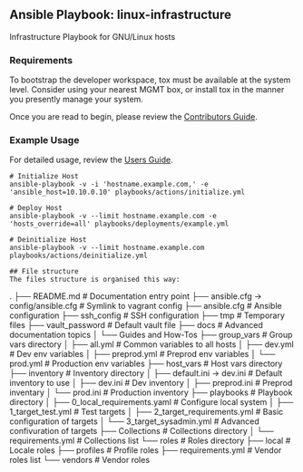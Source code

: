 ## Ansible Playbook: linux-infrastructure

Infrastructure Playbook for GNU/Linux hosts

### Requirements

To bootstrap the developer workspace, tox must be available at the system level.
Consider using your nearest MGMT box, or install tox in the manner you presently manage your system.

Once you are read to begin, please review the [Contributors Guide](https://cleprepogit01.serv.infr.it.amtrustna.com/Systems-Linux/playbook-linux-infrastructure/wiki/Contributors+Guide).

### Example Usage

For detailed usage, review the [Users Guide](https://cleprepogit01.serv.infr.it.amtrustna.com/Systems-Linux/playbook-linux-infrastructure/wiki/Users+Guide).

    # Initialize Host
    ansible-playbook -v -i 'hostname.example.com,' -e 'ansible_host=10.10.0.10' playbooks/actions/initialize.yml

    # Deploy Host
    ansible-playbook -v --limit hostname.example.com -e 'hosts_override=all' playbooks/deployments/example.yml

    # Deinitialize Host
    ansible-playbook -v --limit hostname.example.com playbooks/actions/deinitialize.yml



```
## File structure
The files structure is organised this way:
```

.
├── README.md                             # Documentation entry point
├── ansible.cfg -> config/ansible.cfg     # Symlink to vagrant config
├── ansible.cfg                       # Ansible configuration
├── ssh_config                        # SSH configuration
├── tmp                               # Temporary files
├── vault_password                    # Default vault file
├── docs                                # Advanced documentation topics
│   └── Guides and How-Tos
├── group_vars                          # Group vars directory
│   ├── all.yml                           # Common variables to all hosts
│   ├── dev.yml                           # Dev env variables
│   ├── preprod.yml                       # Preprod env variables
│   └── prod.yml                          # Production env variables
├── host_vars                           # Host vars directory
├── inventory                           # Inventory directory
│   ├── default.ini -> dev.ini            # Default inventory to use
│   ├── dev.ini                           # Dev inventory
│   ├── preprod.ini                       # Preprod inventary
│   └── prod.ini                          # Production inventory
├── playbooks                           # Playbook directory
│   ├── 0_local_requirements.yaml         # Configure local system
│   ├── 1_target_test.yml                 # Test targets
│   ├── 2_target_requirements.yml         # Basic configuration of targets
│   └── 3_target_sysadmin.yml             # Advanced confivuration of targets
├── Collections                             # Collections directory
│   └── requirements.yml              # Collections list
└── roles                               # Roles directory
    ├── local                             # Locale roles
    ├── profiles                          # Profile roles
    ├── requirements.yml                  # Vendor roles list
    └── vendors                           # Vendor roles

```

```
